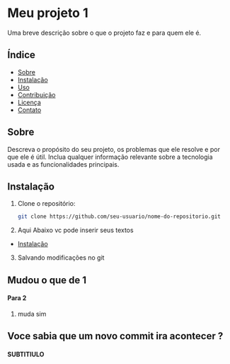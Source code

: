 # Meu projeto 1

Uma breve descrição sobre o que o projeto faz e para quem ele é.

## Índice

- [Sobre](#sobre)
- [Instalação](#instalação)
- [Uso](#uso)
- [Contribuição](#contribuição)
- [Licença](#licença)
- [Contato](#contato)

## Sobre

Descreva o propósito do seu projeto, os problemas que ele resolve e por que ele é útil. Inclua qualquer informação relevante sobre a tecnologia usada e as funcionalidades principais.

## Instalação

1. Clone o repositório:

   ```bash
   git clone https://github.com/seu-usuario/nome-do-repositorio.git

2. Aqui Abaixo vc pode inserir seus textos

- [Instalação](#sob)
3. Salvando modificações no git


## Mudou o que de 1 

#### Para 2
1. muda sim 

## Voce sabia que um novo commit ira acontecer ?


#### SUBTITIULO


